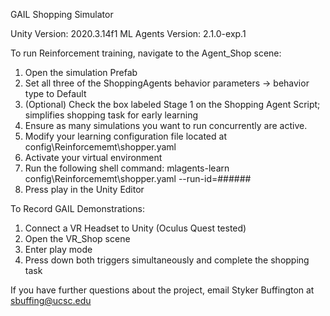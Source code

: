 GAIL Shopping Simulator

Unity Version: 2020.3.14f1
ML Agents Version: 2.1.0-exp.1

To run Reinforcement training, navigate to the Agent_Shop scene:
1) Open the simulation Prefab
2) Set all three of the ShoppingAgents behavior parameters -> behavior type to Default
3) (Optional) Check the box labeled Stage 1 on the Shopping Agent Script; simplifies shopping task for early learning
3) Ensure as many simulations you want to run concurrently are active.
4) Modify your learning configuration file located at config\Reinforcememt\shopper.yaml
5) Activate your virtual environment
6) Run the following shell command: mlagents-learn config\Reinforcememt\shopper.yaml --run-id=######
7) Press play in the Unity Editor

To Record GAIL Demonstrations:
1) Connect a VR Headset to Unity (Oculus Quest tested)
2) Open the VR_Shop scene
3) Enter play mode 
4) Press down both triggers simultaneously and complete the shopping task


If you have further questions about the project, email Styker Buffington at sbuffing@ucsc.edu